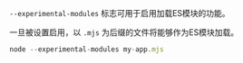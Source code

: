 `--experimental-modules` 标志可用于启用加载ES模块的功能。

一旦被设置启用，以 `.mjs` 为后缀的文件将能够作为ES模块加载。

```js
node --experimental-modules my-app.mjs
```